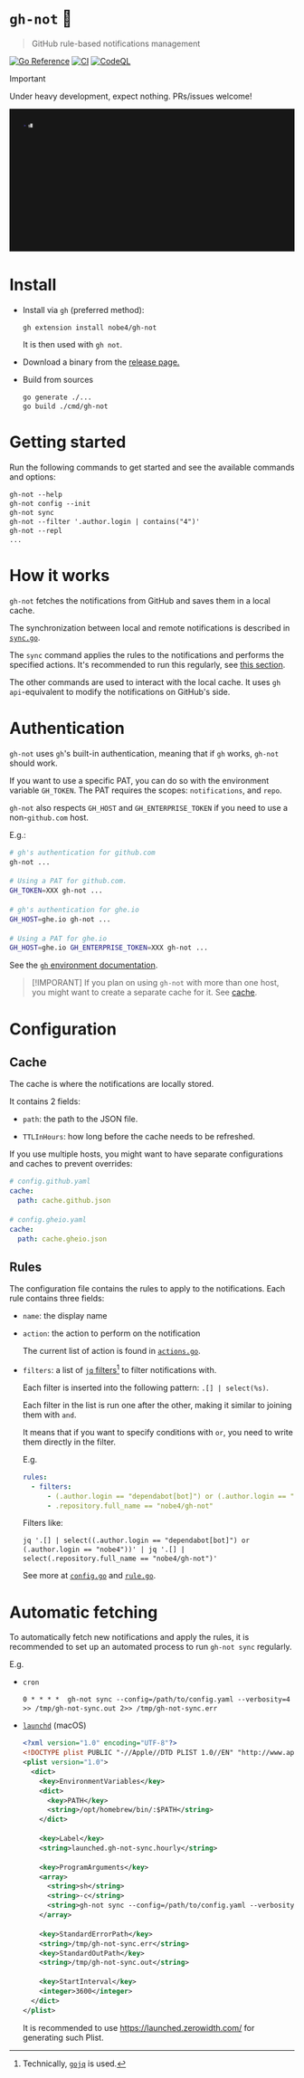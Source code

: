 # `gh-not` 🔕

> GitHub rule-based notifications management

[![Go Reference](https://pkg.go.dev/badge/github.com/nobe4/gh-not.svg)](https://pkg.go.dev/github.com/nobe4/gh-not)
[![CI](https://github.com/nobe4/gh-not/actions/workflows/ci.yml/badge.svg)](https://github.com/nobe4/gh-not/actions/workflows/ci.yml)
[![CodeQL](https://github.com/nobe4/gh-not/actions/workflows/github-code-scanning/codeql/badge.svg)](https://github.com/nobe4/gh-not/actions/workflows/github-code-scanning/codeql)

> [!IMPORTANT]
> Under heavy development, expect nothing.
> PRs/issues welcome!

![demo.gif](./docs/demo.gif)

# Install

- Install via `gh` (preferred method):
    ```shell
    gh extension install nobe4/gh-not
    ```

    It is then used with `gh not`.

- Download a binary from the [release page.](https://github.com/nobe4/gh-not/releases/latest)

- Build from sources
    ```shell
    go generate ./...
    go build ./cmd/gh-not
    ```

# Getting started

Run the following commands to get started and see the available commands and
options:

```shell
gh-not --help
gh-not config --init
gh-not sync
gh-not --filter '.author.login | contains("4")'
gh-not --repl
...
```

# How it works

`gh-not` fetches the notifications from GitHub and saves them in a local cache.

The synchronization between local and remote notifications is described in
[`sync.go`](./internal/notifications/sync.go).

The `sync` command applies the rules to the notifications and performs the
specified actions. It's recommended to run this regularly, see [this
section](#automatic-fetching).

The other commands are used to interact with the local cache. It uses `gh
api`-equivalent to modify the notifications on GitHub's side.

# Authentication

`gh-not` uses `gh`'s built-in authentication, meaning that if `gh` works,
`gh-not` should work.

If you want to use a specific PAT, you can do so with the environment variable
`GH_TOKEN`. The PAT requires the scopes: `notifications`, and `repo`.

`gh-not` also respects `GH_HOST` and `GH_ENTERPRISE_TOKEN` if you need to use a
non-`github.com` host.

E.g.:

```bash
# gh's authentication for github.com
gh-not ...

# Using a PAT for github.com.
GH_TOKEN=XXX gh-not ...

# gh's authentication for ghe.io
GH_HOST=ghe.io gh-not ...

# Using a PAT for ghe.io
GH_HOST=ghe.io GH_ENTERPRISE_TOKEN=XXX gh-not ...
```

See the [`gh` environment documentation](https://cli.github.com/manual/gh_help_environment).

> [!IMPORANT]
> If you plan on using `gh-not` with more than one host, you might want to
> create a separate cache for it. See [cache](#cache).

# Configuration

## Cache

The cache is where the notifications are locally stored.

It contains 2 fields:

- `path`: the path to the JSON file.

- `TTLInHours`: how long before the cache needs to be refreshed.

If you use multiple hosts, you might want to have separate configurations and
caches to prevent overrides:

```yaml
# config.github.yaml
cache:
  path: cache.github.json

# config.gheio.yaml
cache:
  path: cache.gheio.json
```

## Rules

The configuration file contains the rules to apply to the notifications. Each
rule contains three fields:

- `name`: the display name

- `action`: the action to perform on the notification

    The current list of action is found in [`actions.go`](./internal/actions/actions.go).

- `filters`: a list of [`jq` filters](https://jqlang.github.io/jq/manual/#basic-filters)[^gojq]
    to filter notifications with.

    Each filter is inserted into the following pattern: `.[] | select(%s)`.


    Each filter in the list is run one after the other, making it similar to
    joining them with `and`.

    It means that if you want to specify conditions with `or`, you need to write
    them directly in the filter.

    E.g.
    ```yaml
    rules:
      - filters:
          - (.author.login == "dependabot[bot]") or (.author.login == "nobe4")
          - .repository.full_name == "nobe4/gh-not"
    ```

    Filters like:

    ```shell
    jq '.[] | select((.author.login == "dependabot[bot]") or (.author.login == "nobe4"))' | jq '.[] | select(.repository.full_name == "nobe4/gh-not")'
    ```

    See more at [`config.go`](./internal/config/config.go) and [`rule.go`](./internal/config/rule.go).

# Automatic fetching

To automatically fetch new notifications and apply the rules, it is recommended
to set up an automated process to run `gh-not sync` regularly.

E.g.

- `cron`

    ```shell
    0 * * * *  gh-not sync --config=/path/to/config.yaml --verbosity=4 >> /tmp/gh-not-sync.out 2>> /tmp/gh-not-sync.err
    ```

- [`launchd`](https://launchd.info/) (macOS)

    ```xml
    <?xml version="1.0" encoding="UTF-8"?>
    <!DOCTYPE plist PUBLIC "-//Apple//DTD PLIST 1.0//EN" "http://www.apple.com/DTDs/PropertyList-1.0.dtd">
    <plist version="1.0">
      <dict>
        <key>EnvironmentVariables</key>
        <dict>
          <key>PATH</key>
          <string>/opt/homebrew/bin/:$PATH</string>
        </dict>

        <key>Label</key>
        <string>launched.gh-not-sync.hourly</string>

        <key>ProgramArguments</key>
        <array>
          <string>sh</string>
          <string>-c</string>
          <string>gh-not sync --config=/path/to/config.yaml --verbosity=4</string>
        </array>

        <key>StandardErrorPath</key>
        <string>/tmp/gh-not-sync.err</string>
        <key>StandardOutPath</key>
        <string>/tmp/gh-not-sync.out</string>

        <key>StartInterval</key>
        <integer>3600</integer>
      </dict>
    </plist>
    ```

    It is recommended to use https://launched.zerowidth.com/ for generating such Plist.

[^gojq]: Technically, [`gojq`](https://github.com/itchyny/gojq) is used.
